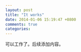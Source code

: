 ```yaml
---
layout: post
title: "It works"
date: 2014-01-06 15:19:47 +0800
comments: true
categories: 
---
```


可以工作了。后续添加内容。
